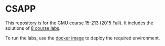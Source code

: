 # CSAPP

This repository is for the [CMU course 15-213 (2015 Fall)](https://www.cs.cmu.edu/afs/cs/academic/class/15213-f15/www/schedule.html). It includes the solutions of [8 course labs](https://csapp.cs.cmu.edu/3e/labs.html).

To run the labs, use the [docker image](https://github.com/Maecenas/ICS-15213-CSAPP3e-CMU/tree/master) to deploy the required environment.